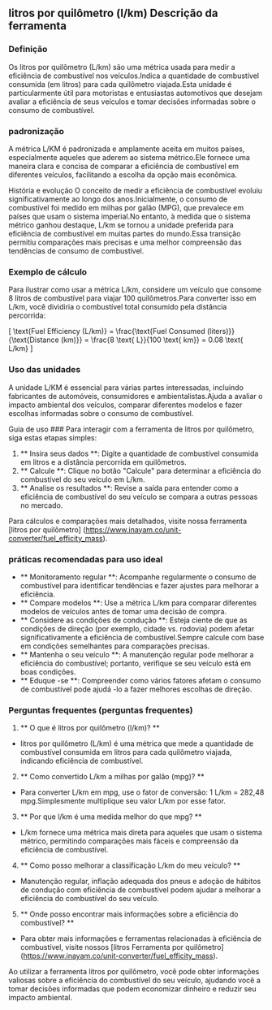 ## litros por quilômetro (l/km) Descrição da ferramenta

### Definição
Os litros por quilômetro (L/km) são uma métrica usada para medir a eficiência de combustível nos veículos.Indica a quantidade de combustível consumida (em litros) para cada quilômetro viajada.Esta unidade é particularmente útil para motoristas e entusiastas automotivos que desejam avaliar a eficiência de seus veículos e tomar decisões informadas sobre o consumo de combustível.

### padronização
A métrica L/KM é padronizada e amplamente aceita em muitos países, especialmente aqueles que aderem ao sistema métrico.Ele fornece uma maneira clara e concisa de comparar a eficiência de combustível em diferentes veículos, facilitando a escolha da opção mais econômica.

História e evolução
O conceito de medir a eficiência de combustível evoluiu significativamente ao longo dos anos.Inicialmente, o consumo de combustível foi medido em milhas por galão (MPG), que prevalece em países que usam o sistema imperial.No entanto, à medida que o sistema métrico ganhou destaque, L/km se tornou a unidade preferida para eficiência de combustível em muitas partes do mundo.Essa transição permitiu comparações mais precisas e uma melhor compreensão das tendências de consumo de combustível.

### Exemplo de cálculo
Para ilustrar como usar a métrica L/km, considere um veículo que consome 8 litros de combustível para viajar 100 quilômetros.Para converter isso em L/km, você dividiria o combustível total consumido pela distância percorrida:

\[ \text{Fuel Efficiency (L/km)} = \frac{\text{Fuel Consumed (liters)}}{\text{Distance (km)}} = \frac{8 \text{ L}}{100 \text{ km}} = 0.08 \text{ L/km} \]

### Uso das unidades
A unidade L/KM é essencial para várias partes interessadas, incluindo fabricantes de automóveis, consumidores e ambientalistas.Ajuda a avaliar o impacto ambiental dos veículos, comparar diferentes modelos e fazer escolhas informadas sobre o consumo de combustível.

Guia de uso ###
Para interagir com a ferramenta de litros por quilômetro, siga estas etapas simples:

1. ** Insira seus dados **: Digite a quantidade de combustível consumida em litros e a distância percorrida em quilômetros.
2. ** Calcule **: Clique no botão "Calcule" para determinar a eficiência do combustível do seu veículo em L/km.
3. ** Analise os resultados **: Revise a saída para entender como a eficiência de combustível do seu veículo se compara a outras pessoas no mercado.

Para cálculos e comparações mais detalhados, visite nossa ferramenta [litros por quilômetro] (https://www.inayam.co/unit-converter/fuel_efficity_mass).

### práticas recomendadas para uso ideal
- ** Monitoramento regular **: Acompanhe regularmente o consumo de combustível para identificar tendências e fazer ajustes para melhorar a eficiência.
- ** Compare modelos **: Use a métrica L/km para comparar diferentes modelos de veículos antes de tomar uma decisão de compra.
- ** Considere as condições de condução **: Esteja ciente de que as condições de direção (por exemplo, cidade vs. rodovia) podem afetar significativamente a eficiência de combustível.Sempre calcule com base em condições semelhantes para comparações precisas.
- ** Mantenha o seu veículo **: A manutenção regular pode melhorar a eficiência do combustível; portanto, verifique se seu veículo está em boas condições.
- ** Eduque -se **: Compreender como vários fatores afetam o consumo de combustível pode ajudá -lo a fazer melhores escolhas de direção.

### Perguntas frequentes (perguntas frequentes)

1. ** O que é litros por quilômetro (l/km)? **
- litros por quilômetro (L/km) é uma métrica que mede a quantidade de combustível consumida em litros para cada quilômetro viajada, indicando eficiência de combustível.

2. ** Como convertido L/km a milhas por galão (mpg)? **
- Para converter L/km em mpg, use o fator de conversão: 1 L/km = 282,48 mpg.Simplesmente multiplique seu valor L/km por esse fator.

3. ** Por que l/km é uma medida melhor do que mpg? **
- L/km fornece uma métrica mais direta para aqueles que usam o sistema métrico, permitindo comparações mais fáceis e compreensão da eficiência de combustível.

4. ** Como posso melhorar a classificação L/km do meu veículo? **
- Manutenção regular, inflação adequada dos pneus e adoção de hábitos de condução com eficiência de combustível podem ajudar a melhorar a eficiência do combustível do seu veículo.

5. ** Onde posso encontrar mais informações sobre a eficiência do combustível? **
- Para obter mais informações e ferramentas relacionadas à eficiência de combustível, visite nossos [litros Ferramenta por quilômetro] (https://www.inayam.co/unit-converter/fuel_efficity_mass).

Ao utilizar a ferramenta litros por quilômetro, você pode obter informações valiosas sobre a eficiência do combustível do seu veículo, ajudando você a tomar decisões informadas que podem economizar dinheiro e reduzir seu impacto ambiental.